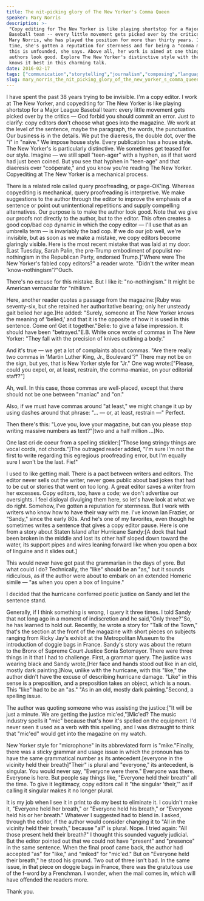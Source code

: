 ```yaml
---
title: The nit-picking glory of The New Yorker's Comma Queen
speaker: Mary Norris
description: >-
 "Copy editing for The New Yorker is like playing shortstop for a Major League
 Baseball team -- every little movement gets picked over by the critics," says
 Mary Norris, who has played the position for more than thirty years. In that
 time, she's gotten a reputation for sternness and for being a "comma maniac," but
 this is unfounded, she says. Above all, her work is aimed at one thing: making
 authors look good. Explore The New Yorker's distinctive style with the person who
 knows it best in this charming talk.
date: 2016-02-17
tags: ["communication","storytelling","journalism","composing","language","writing","grammar"]
slug: mary_norris_the_nit_picking_glory_of_the_new_yorker_s_comma_queen
---
```


I have spent the past 38 years trying to be invisible. I'm a copy editor. I work at The
New Yorker, and copyediting for The New Yorker is like playing shortstop for a Major
League Baseball team: every little movement gets picked over by the critics — God forbid
you should commit an error. Just to clarify: copy editors don't choose what goes into the
magazine. We work at the level of the sentence, maybe the paragraph, the words, the
punctuation. Our business is in the details. We put the diaeresis, the double dot, over
the "i" in "naïve." We impose house style. Every publication has a house style. The New
Yorker's is particularly distinctive. We sometimes get teased for our style. Imagine — we
still spell "teen-ager" with a hyphen, as if that word had just been coined. But you see
that hyphen in "teen-age" and that diaeresis over "coöperate," and you know you're reading
The New Yorker. Copyediting at The New Yorker is a mechanical process.

There is a related role called query proofreading, or page-OK'ing. Whereas copyediting is
mechanical, query proofreading is interpretive. We make suggestions to the author through
the editor to improve the emphasis of a sentence or point out unintentional repetitions
and supply compelling alternatives. Our purpose is to make the author look good. Note that
we give our proofs not directly to the author, but to the editor. This often creates a
good cop/bad cop dynamic in which the copy editor — I'll use that as an umbrella term — is
invariably the bad cop. If we do our job well, we're invisible, but as soon as we make a
mistake, we copy editors become glaringly visible. Here is the most recent mistake that
was laid at my door.[Last Tuesday, Sarah Palin, the pre-Trump embodiment of populist
no-nothingism in the Republican Party, endorsed Trump.]"Where were The New Yorker's fabled
copy editors?" a reader wrote. "Didn't the writer mean 'know-nothingism'?"Ouch.

There's no excuse for this mistake. But I like it: "no-nothingism." It might be American
vernacular for "nihilism."

Here, another reader quotes a passage from the magazine:[Ruby was seventy-six, but she
retained her authoritative bearing; only her unsteady gait belied her age.]He added:
"Surely, someone at The New Yorker knows the meaning of 'belied,' and that it is the
opposite of how it is used in this sentence. Come on! Get it together."Belie: to give a
false impression. It should have been "betrayed."E.B. White once wrote of commas in The
New Yorker: "They fall with the precision of knives outlining a body."

And it's true — we get a lot of complaints about commas. "Are there really two commas in
'Martin Luther King, Jr., Boulevard'?" There may not be on the sign, but yes, that is New
Yorker style for "Jr." One wag wrote:["Please, could you expel, or, at least, restrain,
the comma-maniac, on your editorial staff?"]

Ah, well. In this case, those commas are well-placed, except that there should not be one
between "maniac" and "on."

Also, if we must have commas around "at least," we might change it up by using dashes
around that phrase: "... — or, at least, restrain —" Perfect.

Then there's this: "Love you, love your magazine, but can you please stop writing massive
numbers as text?"[two and a half million ...]No.

One last cri de coeur from a spelling stickler:["Those long stringy things are vocal
cords, not chords."]The outraged reader added, "I'm sure I'm not the first to write
regarding this egregious proofreading error, but I'm equally sure I won't be the last.
Fie!"

I used to like getting mail. There is a pact between writers and editors. The editor never
sells out the writer, never goes public about bad jokes that had to be cut or stories that
went on too long. A great editor saves a writer from her excesses. Copy editors, too, have
a code; we don't advertise our oversights. I feel disloyal divulging them here, so let's
have look at what we do right. Somehow, I've gotten a reputation for sternness. But I work
with writers who know how to have their way with me. I've known Ian Frazier, or "Sandy,"
since the early 80s. And he's one of my favorites, even though he sometimes writes a
sentence that gives a copy editor pause. Here is one from a story about Staten Island
after Hurricane Sandy:[A dock that had been broken in the middle and lost its other half
sloped down toward the water, its support pipes and wires leaning forward like when you
open a box of linguine and it slides out.]

This would never have got past the grammarian in the days of yore. But what could I do?
Technically, the "like" should be an "as," but it sounds ridiculous, as if the author were
about to embark on an extended Homeric simile — "as when you open a box of
linguine."

I decided that the hurricane conferred poetic justice on Sandy and let the sentence
stand.

Generally, if I think something is wrong, I query it three times. I told Sandy that not
long ago in a moment of indiscretion and he said,"Only three?"So, he has learned to hold
out. Recently, he wrote a story for "Talk of the Town," that's the section at the front of
the magazine with short pieces on subjects ranging from Ricky Jay's exhibit at the
Metropolitan Museum to the introduction of doggie bags in France. Sandy's story was about
the return to the Bronx of Supreme Court Justice Sonia Sotomayor. There were three things
in it that I had to challenge. First, a grammar query. The justice was wearing black and
Sandy wrote,[Her face and hands stood out like in an old, mostly dark painting.]Now,
unlike with the hurricane, with this "like," the author didn't have the excuse of
describing hurricane damage. "Like" in this sense is a preposition, and a preposition
takes an object, which is a noun. This "like" had to be an "as." "As in an old, mostly
dark painting."Second, a spelling issue.

The author was quoting someone who was assisting the justice:["It will be just a minute.
We are getting the justice mic'ed,"]Mic'ed? The music industry spells it "mic" because
that's how it's spelled on the equipment. I'd never seen it used as a verb with this
spelling, and I was distraught to think that "mic'ed" would get into the magazine on my
watch.

New Yorker style for "microphone" in its abbreviated form is "mike."Finally, there was a
sticky grammar and usage issue in which the pronoun has to have the same grammatical
number as its antecedent.[everyone in the vicinity held their breath]"Their" is plural and
"everyone," its antecedent, is singular. You would never say, "Everyone were there."
Everyone was there. Everyone is here. But people say things like, "Everyone held their
breath" all the time. To give it legitimacy, copy editors call it "the singular 'their,'"
as if calling it singular makes it no longer plural.

It is my job when I see it in print to do my best to eliminate it. I couldn't make it,
"Everyone held her breath," or "Everyone held his breath," or "Everyone held his or her
breath." Whatever I suggested had to blend in. I asked, through the editor, if the author
would consider changing it to "All in the vicinity held their breath," because "all" is
plural. Nope. I tried again: "All those present held their breath?" I thought this sounded
vaguely judicial. But the editor pointed out that we could not have "present" and
"presence" in the same sentence. When the final proof came back, the author had accepted
"as" for "like," and "miked" for "mic'ed." But on "Everyone held their breath," he stood
his ground. Two out of three isn't bad. In the same issue, in that piece on doggie bags in
France, there was the gratuitous use of the f-word by a Frenchman. I wonder, when the mail
comes in, which will have offended the readers more.

Thank you.

<!--
ad_duration=3.33
comment_count=36
event="TED2016"
external_start_time=0
has_talk_citation=1
intro_duration=11.82
is_subtitle_required="False"
is_talk_featured="True"
language="en"
language_swap="False"
native_language="en"
number_of_related_talks=6
number_of_speakers=1
number_of_subtitled_videos=25
number_of_tags=7
number_of_talk_download_languages=25
number_of_talk_more_resources=1
number_of_talk_recommendations=1
number_of_talks_take_actions=0
post_ad_duration=0.83
published_timestamp="2016-04-15 15:04:38"
recording_date="2016-02-17"
speaker_description="Copy editor"
speaker_is_published=1
speaker_name="Mary Norris"
talk_name="The nit-picking glory of The New Yorker's Comma Queen"
talk_recommendations_blurb="Check out reading recommendations curated by Mary Norris."
talks_tags=["communication","storytelling","journalism","composing","language","writing","grammar"]
talks_take_action=[]
url_audio="https://download.ted.com/talks/MaryNorris_2016.mp3?apikey=acme-roadrunner"
url_photo_speaker="https://pe.tedcdn.com/images/ted/1142295692a6d29f92e08e4ff98d30915c49e3ad_254x191.jpg"
url_photo_talk="https://s3.amazonaws.com/talkstar-photos/uploads/2b387736-e4b2-4bc5-b33f-1c746a21b7a6/MaryNorris_2016-embed.jpg"
url_webpage="https://www.ted.com/talks/mary_norris_the_nit_picking_glory_of_the_new_yorker_s_comma_queen"
video_type_name="TED Stage Talk"
-->